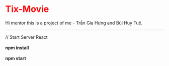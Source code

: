 <h1 style="color: red">Tix-Movie</h1>

Hi mentor this is a project of me - Trần Gia Hưng and Bùi Huy Tuệ.

-------------------------------------------------------------------

// Start Server React <br> <br>
<strong>
  npm install <br> <br>
  npm start
</strong>
